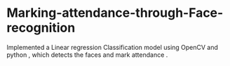 # Marking-attendance-through-Face-recognition 
Implemented a Linear regression Classification model using OpenCV and python , which detects the faces and mark attendance .

